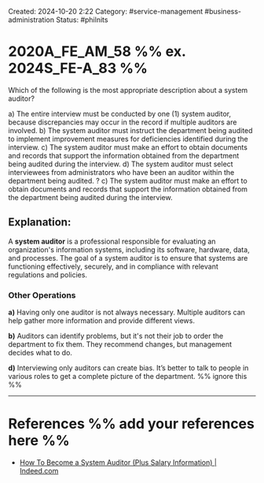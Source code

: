 Created: 2024-10-20 2:22
Category: #service-management #business-administration 
Status: #philnits 



# 2020A_FE_AM_58 %% ex. 2024S_FE-A_83 %%

Which of the following is the most appropriate description about a system auditor?

a) The entire interview must be conducted by one (1) system auditor, because discrepancies may occur in the record if multiple auditors are involved.
b) The system auditor must instruct the department being audited to implement improvement measures for deficiencies identified during the interview.
c) The system auditor must make an effort to obtain documents and records that support the information obtained from the department being audited during the interview.
d) The system auditor must select interviewees from administrators who have been an auditor within the department being audited.
?
c) The system auditor must make an effort to obtain documents and records that support the information obtained from the department being audited during the interview.
## **Explanation:**

A **system auditor** is a professional responsible for evaluating an organization's information systems, including its software, hardware, data, and processes. The goal of a system auditor is to ensure that systems are functioning effectively, securely, and in compliance with relevant regulations and policies.
### Other Operations

 **a)** Having only one auditor is not always necessary. Multiple auditors can help gather more information and provide different views.

**b)** Auditors can identify problems, but it's not their job to order the department to fix them. They recommend changes, but management decides what to do.

**d)** Interviewing only auditors can create bias. It’s better to talk to people in various roles to get a complete picture of the department.
%% ignore this %%
<!--SR:!2024-10-21,1,230-->
---




# References %% add your references here %%
- [How To Become a System Auditor (Plus Salary Information) | Indeed.com](https://www.indeed.com/career-advice/finding-a-job/how-to-become-system-auditor)